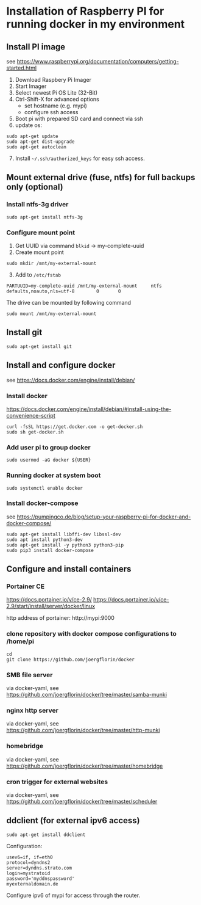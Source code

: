 # Installation of Raspberry PI for running docker in my environment
 
## Install PI image
 
see https://www.raspberrypi.org/documentation/computers/getting-started.html
 
1. Download Raspbery Pi Imager
2. Start Imager
3. Select newest Pi OS Lite (32-Bit)
4. Ctrl-Shift-X for advanced options
   - set hostname (e.g. mypi)
   - configure ssh access
5. Boot pi with prepared SD card and connect via ssh
6. update os:

```
sudo apt-get update
sudo apt-get dist-upgrade
sudo apt-get autoclean
```
7. Install `~/.ssh/authorized_keys` for easy ssh access.

## Mount external drive (fuse, ntfs) for full backups only (optional)

### Install ntfs-3g driver

`sudo apt-get install ntfs-3g`

### Configure mount point

1. Get UUID via command `blkid` -> my-complete-uuid
2. Create mount point

`sudo mkdir /mnt/my-external-mount`

3. Add to `/etc/fstab`

`PARTUUID=my-complete-uuid /mnt/my-external-mount     ntfs    defaults,noauto,nls=utf-8        0       0`

The drive can be mounted by following command

`sudo mount /mnt/my-external-mount`

## Install git

`sudo apt-get install git`

## Install and configure docker
see https://docs.docker.com/engine/install/debian/

### Install docker
https://docs.docker.com/engine/install/debian/#install-using-the-convenience-script

```
curl -fsSL https://get.docker.com -o get-docker.sh
sudo sh get-docker.sh
```

### Add user pi to group docker

`sudo usermod -aG docker ${USER}`
### Running docker at system boot

`sudo systemctl enable docker`

### Install docker-compose
see https://pumpingco.de/blog/setup-your-raspberry-pi-for-docker-and-docker-compose/

```
sudo apt-get install libffi-dev libssl-dev
sudo apt install python3-dev
sudo apt-get install -y python3 python3-pip
sudo pip3 install docker-compose
```

## Configure and install containers
### Portainer CE
https://docs.portainer.io/v/ce-2.9/
https://docs.portainer.io/v/ce-2.9/start/install/server/docker/linux

http address of portainer: http://mypi:9000

### clone repository with docker compose configurations to /home/pi

```
cd
git clone https://github.com/joergflorin/docker
```

### SMB file server
via docker-yaml, see https://github.com/joergflorin/docker/tree/master/samba-munki

### nginx http server
via docker-yaml, see https://github.com/joergflorin/docker/tree/master/http-munki

### homebridge
via docker-yaml, see https://github.com/joergflorin/docker/tree/master/homebridge

### cron trigger for external websites
via docker-yaml, see https://github.com/joergflorin/docker/tree/master/scheduler

## ddclient (for external ipv6 access)
`sudo apt-get install ddclient`

Configuration:
```
usev6=if, if=eth0
protocol=dyndns2
server=dyndns.strato.com
login=mystratoid
password='myddnspassword'
myexternaldomain.de
```

Configure ipv6 of mypi for access through the router.
